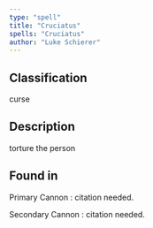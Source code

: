 ```yaml
---
type: "spell"
title: "Cruciatus"
spells: "Cruciatus"
author: "Luke Schierer"
---
```


## Classification

curse

## Description

torture the person

## Found in

Primary Cannon
:   citation needed.

Secondary Cannon
:   citation needed.
